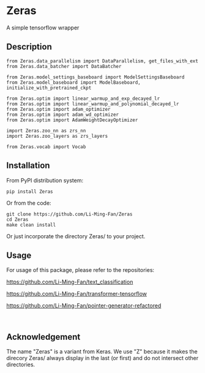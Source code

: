 # Zeras

A simple tensorflow wrapper


## Description

```
from Zeras.data_parallelism import DataParallelism, get_files_with_ext
from Zeras.data_batcher import DataBatcher

from Zeras.model_settings_baseboard import ModelSettingsBaseboard
from Zeras.model_baseboard import ModelBaseboard, initialize_with_pretrained_ckpt

from Zeras.optim import linear_warmup_and_exp_decayed_lr
from Zeras.optim import linear_warmup_and_polynomial_decayed_lr
from Zeras.optim import adam_optimizer
from Zeras.optim import adam_wd_optimizer
from Zeras.optim import AdamWeightDecayOptimizer

import Zeras.zoo_nn as zrs_nn
import Zeras.zoo_layers as zrs_layers

from Zeras.vocab import Vocab
```


## Installation

From PyPI distribution system:

```
pip install Zeras
```


Or from the code:

```
git clone https://github.com/Li-Ming-Fan/Zeras
cd Zeras
make clean install
```


Or just incorporate the directory Zeras/ to your project.



## Usage

For usage of this package, please refer to the repositories:

https://github.com/Li-Ming-Fan/text_classification

https://github.com/Li-Ming-Fan/transformer-tensorflow

https://github.com/Li-Ming-Fan/pointer-generator-refactored


</br>

## Acknowledgement

The name "Zeras" is a variant from Keras. We use "Z" because it makes the direcory Zeras/ always display in the last (or first) and do not intersect other directories.


